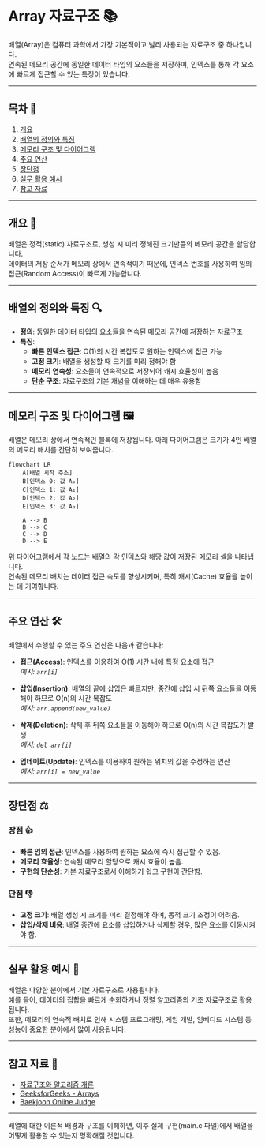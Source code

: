 # Array 자료구조 📚

배열(Array)은 컴퓨터 과학에서 가장 기본적이고 널리 사용되는 자료구조 중 하나입니다.  
연속된 메모리 공간에 동일한 데이터 타입의 요소들을 저장하며, 인덱스를 통해 각 요소에 빠르게 접근할 수 있는 특징이 있습니다.

---

## 목차 📝
1. [개요](#개요)
2. [배열의 정의와 특징](#배열의-정의와-특징)
3. [메모리 구조 및 다이어그램](#메모리-구조-및-다이어그램)
4. [주요 연산](#주요-연산)
5. [장단점](#장단점)
6. [실무 활용 예시](#실무-활용-예시)
7. [참고 자료](#참고-자료)

---

## 개요 🧐
배열은 정적(static) 자료구조로, 생성 시 미리 정해진 크기만큼의 메모리 공간을 할당합니다.  
데이터의 저장 순서가 메모리 상에서 연속적이기 때문에, 인덱스 번호를 사용하여 임의 접근(Random Access)이 빠르게 가능합니다.

---

## 배열의 정의와 특징 🔍
- **정의**: 동일한 데이터 타입의 요소들을 연속된 메모리 공간에 저장하는 자료구조
- **특징**:
  - **빠른 인덱스 접근**: O(1)의 시간 복잡도로 원하는 인덱스에 접근 가능
  - **고정 크기**: 배열을 생성할 때 크기를 미리 정해야 함
  - **메모리 연속성**: 요소들이 연속적으로 저장되어 캐시 효율성이 높음
  - **단순 구조**: 자료구조의 기본 개념을 이해하는 데 매우 유용함

---

## 메모리 구조 및 다이어그램 🖼️
배열은 메모리 상에서 연속적인 블록에 저장됩니다. 아래 다이어그램은 크기가 4인 배열의 메모리 배치를 간단히 보여줍니다.

```mermaid
flowchart LR
    A[배열 시작 주소]
    B[인덱스 0: 값 A₀]
    C[인덱스 1: 값 A₁]
    D[인덱스 2: 값 A₂]
    E[인덱스 3: 값 A₃]
    
    A --> B
    B --> C
    C --> D
    D --> E
```

위 다이어그램에서 각 노드는 배열의 각 인덱스와 해당 값이 저장된 메모리 셀을 나타냅니다.  
연속된 메모리 배치는 데이터 접근 속도를 향상시키며, 특히 캐시(Cache) 효율을 높이는 데 기여합니다.

---

## 주요 연산 🛠️
배열에서 수행할 수 있는 주요 연산은 다음과 같습니다:

- **접근(Access)**: 인덱스를 이용하여 O(1) 시간 내에 특정 요소에 접근  
  _예시: `arr[i]`_
  
- **삽입(Insertion)**: 배열의 끝에 삽입은 빠르지만, 중간에 삽입 시 뒤쪽 요소들을 이동해야 하므로 O(n)의 시간 복잡도  
  _예시: `arr.append(new_value)`_
  
- **삭제(Deletion)**: 삭제 후 뒤쪽 요소들을 이동해야 하므로 O(n)의 시간 복잡도가 발생  
  _예시: `del arr[i]`_
  
- **업데이트(Update)**: 인덱스를 이용하여 원하는 위치의 값을 수정하는 연산  
  _예시: `arr[i] = new_value`_

---

## 장단점 ⚖️

### 장점 👍
- **빠른 임의 접근**: 인덱스를 사용하여 원하는 요소에 즉시 접근할 수 있음.
- **메모리 효율성**: 연속된 메모리 할당으로 캐시 효율이 높음.
- **구현의 단순성**: 기본 자료구조로서 이해하기 쉽고 구현이 간단함.

### 단점 👎
- **고정 크기**: 배열 생성 시 크기를 미리 결정해야 하며, 동적 크기 조정이 어려움.
- **삽입/삭제 비용**: 배열 중간에 요소를 삽입하거나 삭제할 경우, 많은 요소를 이동시켜야 함.

---

## 실무 활용 예시 💼
배열은 다양한 분야에서 기본 자료구조로 사용됩니다.  
예를 들어, 데이터의 집합을 빠르게 순회하거나 정렬 알고리즘의 기초 자료구조로 활용됩니다.  
또한, 메모리의 연속적 배치로 인해 시스템 프로그래밍, 게임 개발, 임베디드 시스템 등 성능이 중요한 분야에서 많이 사용됩니다.

---

## 참고 자료 🔗
- [자료구조와 알고리즘 개론](https://ko.wikipedia.org/wiki/자료구조)  
- [GeeksforGeeks - Arrays](https://www.geeksforgeeks.org/array-data-structure/)  
- [Baekjoon Online Judge](https://www.acmicpc.net/)

---

배열에 대한 이론적 배경과 구조를 이해하면, 이후 실제 구현(main.c 파일)에서 배열을 어떻게 활용할 수 있는지 명확해질 것입니다.